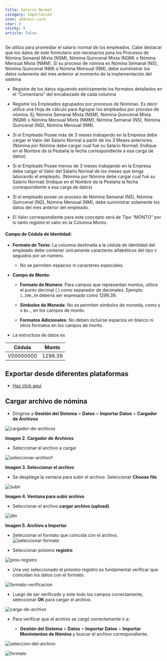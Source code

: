 ```yaml
---
title: Salario Normal
category: Importación
icon: address-card
star: 9
sticky: 9
article: false
---
```


Se utiliza para promediar el salario normal de los empleados, Cabe destacar que los datos de este formulario son necesarios para los Procesos de Nómina Semanal Mixta (NSM), Nómina Quincenal Mixta (NQM) o Nómina Mensual Mixta (NMM).  Sí su proceso de nómina es Nómina Semanal (NS), Nómina Quincenal (NM) o Nómina Mensual (NM), debe suministrar los datos solamente del mes anterior al momento de la implementación del sistema

- Registre de los datos siguiendo estrictamente los formatos detallados en el “Comentario” del encabezado de cada columna

- Registre los Empleados agrupados por procesos de Nóminas. Es decir utilice una Hoja de cálculo para Agrupar los empleados por proceso de nómina. Ej: Nómina Semanal Mixta (NSM), Nómina Quincenal Mixta (NQM) o Nómina Mensual Mixta (NMM), Nómina Semanal (NS), Nómina Quincenal (NQ), Nómina Mensual (NM).

- Si el Empleado Posee más de 3 meses trabajando en la Empresa debe cargar el Valor del Salario Normal a partir de los 3 Meses anteriores. (Nómina por Nómina debe cargar cual fué su Salario Normal) (Indique en el Nombre de la Pestaña la fecha correspondiente a esa carga de datos)

- Si el Empleado Posee menos de 3 meses trabajando en la Empresa debe cargar el Valor del Salario Normal de los meses que tenga laborando el empleado. (Nómina por Nómina debe cargar cual fué su Salario Normal) (Indique en el Nombre de la Pestaña la fecha correspondiente a esa carga de datos)

- Si el empleado posee un proceso de Nómina Semanal (NS), Nómina Quincenal (NQ), Nómina Mensual (NM), debe suministrar solamente los datos del mes anterior del empleado.

- El Valor correspondiente para este concepto será de Tipo “MONTO” por lo tanto registre el valor en la Columna Monto.

#### Campo de Cédula de Identidad:

- **Formato de Texto**: La columna destinada a la cédula de identidad del empleado debe contener únicamente caracteres alfabéticos del tipo `V` seguidos por un número.
  - No se permiten espacios ni caracteres especiales.


- **Campo de Monto**:
  - **Formato de Número**: Para campos que representan montos, utilice el punto decimal (.) como separador de decimales. Ejemplo: `1.296,39` debería ser expresado como 1296.39.

  - **Símbolos de Moneda**: No se permiten símbolos de moneda, como `$` o `Bs.`, en los campos de monto.
  - **Formatos Adicionales**: No deben incluirse espacios en blanco ni otros formatos en los campos de monto.

- La estructura de datos es

| Cédula | Monto |
| ------ | -------- |
|V00000000  | 1296.39

## Exportar desde diferentes plataformas

- [Haz click aquí](./export-files/README.md)

## Cargar archivo de nómina

- Dirigirse a **Gestión del Sistema** > **Datos** > **Importar Datos** > **Cargador de Archivos**

![cargador-de-archivos](https://github.com/JesusAlbujas/jupyter-compose-sudo/assets/134967453/c492d93d-d7b3-463b-91a6-fe1f54ca1b20)

**Imagen 2. Cargador de Archivos**

- Seleccionar el archivo a cargar

![seleccionar-archivo1](https://github.com/JesusAlbujas/jupyter-compose-sudo/assets/134967453/788a5201-dab6-48b0-9304-c8cd52669c84)

**Imagen 3. Seleccionar el archivo**

- Se despliega la ventana para subir el archivo. Seleccionar **Choose file**

![subir](https://i.imgur.com/GubBh00.png)

**Imagen 4. Ventana para subir archivo**

- Seleccionar el archivo **cargar archivo (upload)**

![dtn](https://i.imgur.com/VCRter6.png)

**Imagen 5. Archivo a Importar**

- Seleccionar el formato que coincida con el archivo.
![seleccionar-formato](https://i.imgur.com/ZVtHEjw.png)

- Seleccionar próximo **registro**

![prox-registro](https://i.imgur.com/aajUxUn.png)

- Una vez seleccionado el próximo registro es fundamental verificar que coincidan los datos con el formato.

![formato-verificacion](https://i.imgur.com/ANDuhlE.png)

- Luego de ser verificado y este todo los campos correctamente, seleccionar **OK** para cargar el archivo.

![carga-de-archivo](https://i.imgur.com/bTM1v6V.png)

- Para verificar que el archivo se cargó correctamente ir a:

  - **Gestión del Sistema** > **Datos** > **Importar Datos** > **Importar Movimientos de Nómina** y buscar el archivo correspondiente.

![seleccion-del-archivo](https://i.imgur.com/095ZnJh.png)

![formato](https://i.imgur.com/gnjuIxj.png)